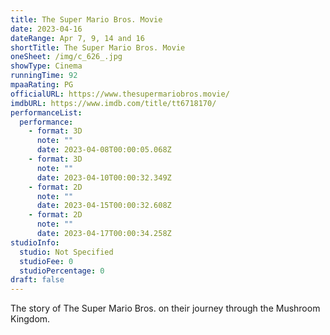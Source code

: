 ```yaml
---
title: The Super Mario Bros. Movie
date: 2023-04-16
dateRange: Apr 7, 9, 14 and 16
shortTitle: The Super Mario Bros. Movie
oneSheet: /img/c_626_.jpg
showType: Cinema
runningTime: 92
mpaaRating: PG
officialURL: https://www.thesupermariobros.movie/
imdbURL: https://www.imdb.com/title/tt6718170/
performanceList:
  performance:
    - format: 3D
      note: ""
      date: 2023-04-08T00:00:05.068Z
    - format: 3D
      note: ""
      date: 2023-04-10T00:00:32.349Z
    - format: 2D
      note: ""
      date: 2023-04-15T00:00:32.608Z
    - format: 2D
      note: ""
      date: 2023-04-17T00:00:34.258Z
studioInfo:
  studio: Not Specified
  studioFee: 0
  studioPercentage: 0
draft: false
---
```

The story of The Super Mario Bros. on their journey through the Mushroom Kingdom.